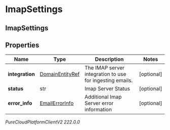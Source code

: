 # ImapSettings

## ImapSettings

## Properties

|Name | Type | Description | Notes|
|------------ | ------------- | ------------- | -------------|
| **integration** | [DomainEntityRef](DomainEntityRef) | The IMAP server integration to use for ingesting emails. | [optional] |
| **status** | str | Imap Server Status | [optional] |
| **error_info** | [EmailErrorInfo](EmailErrorInfo) | Additional Imap Server error information | [optional] |



_PureCloudPlatformClientV2 222.0.0_

